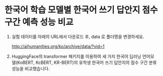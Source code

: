 # 한국어 학습 모델별 한국어 쓰기 답안지 점수 구간 예측 성능 비교

1. 실험 데이터를 아래의 URL에서 다운로드 후, data 로 폴더명을 변경하세요.

   http://aihumanities.org/ko/archive/data/?vid=1
   
2. HuggingFace의 transformer 패키지를 이용하여 세 가지 한국어 딥러닝 언어모델(KoBERT, KcBERT, KR-BERT)의 유학생 한국어 쓰기 답안지의 점수 구간 분류 성능을 비교했습니다.

